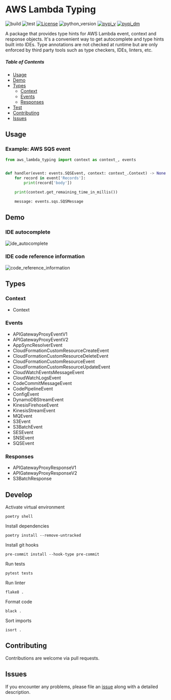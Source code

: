 # AWS Lambda Typing

![build](https://github.com/MousaZeidBaker/aws-lambda-typing/workflows/Publish/badge.svg)
![test](https://github.com/MousaZeidBaker/aws-lambda-typing/workflows/Test/badge.svg)
[![License](https://img.shields.io/badge/License-MIT-yellow.svg)](LICENSE)
![python_version](https://img.shields.io/badge/python-%3E=3.6-blue.svg)
[![pypi_v](https://img.shields.io/pypi/v/aws-lambda-typing.svg)](https://pypi.org/project/aws-lambda-typing)
[![pypi_dm](https://img.shields.io/pypi/dm/aws-lambda-typing.svg)](https://pypi.org/project/aws-lambda-typing)

A package that provides type hints for AWS Lambda event, context and response
objects. It's a convenient way to get autocomplete and type hints built into
IDEs. Type annotations are not checked at runtime but are only enforced by third
party tools such as type checkers, IDEs, linters, etc.

##### Table of Contents
- [Usage](#usage)
- [Demo](#demo)
- [Types](#types)
  - [Context](#context)
  - [Events](#events)
  - [Responses](#responses)
- [Test](#test)
- [Contributing](#contributing)
- [Issues](#issues)

## Usage
### Example: AWS SQS event

```python
from aws_lambda_typing import context as context_, events


def handler(event: events.SQSEvent, context: context_.Context) -> None:
    for record in event['Records']:
        print(record['body'])

    print(context.get_remaining_time_in_millis())

    message: events.sqs.SQSMessage

```

## Demo
### IDE autocomplete
![ide_autocomplete](https://raw.githubusercontent.com/MousaZeidBaker/aws-lambda-typing/master/media/ide_autocomplete.gif)

### IDE code reference information
![code_reference_information](https://raw.githubusercontent.com/MousaZeidBaker/aws-lambda-typing/master/media/code_reference_information.gif)

## Types
### Context
- Context

### Events
- APIGatewayProxyEventV1
- APIGatewayProxyEventV2
- AppSyncResolverEvent
- CloudFormationCustomResourceCreateEvent
- CloudFormationCustomResourceDeleteEvent
- CloudFormationCustomResourceEvent
- CloudFormationCustomResourceUpdateEvent
- CloudWatchEventsMessageEvent
- CloudWatchLogsEvent
- CodeCommitMessageEvent
- CodePipelineEvent
- ConfigEvent
- DynamoDBStreamEvent
- KinesisFirehoseEvent
- KinesisStreamEvent
- MQEvent
- S3Event
- S3BatchEvent
- SESEvent
- SNSEvent
- SQSEvent

### Responses
- APIGatewayProxyResponseV1
- APIGatewayProxyResponseV2
- S3BatchResponse

## Develop
Activate virtual environment
```shell
poetry shell
```

Install dependencies
```shell
poetry install --remove-untracked
```

Install git hooks
```shell
pre-commit install --hook-type pre-commit
```

Run tests
```shell
pytest tests
```

Run linter
```shell
flake8 .
```

Format code
```shell
black .
```

Sort imports
```shell
isort .
```

## Contributing
Contributions are welcome via pull requests.

## Issues
If you encounter any problems, please file an
[issue](https://github.com/MousaZeidBaker/aws-lambda-typing/issues) along with a
detailed description.
